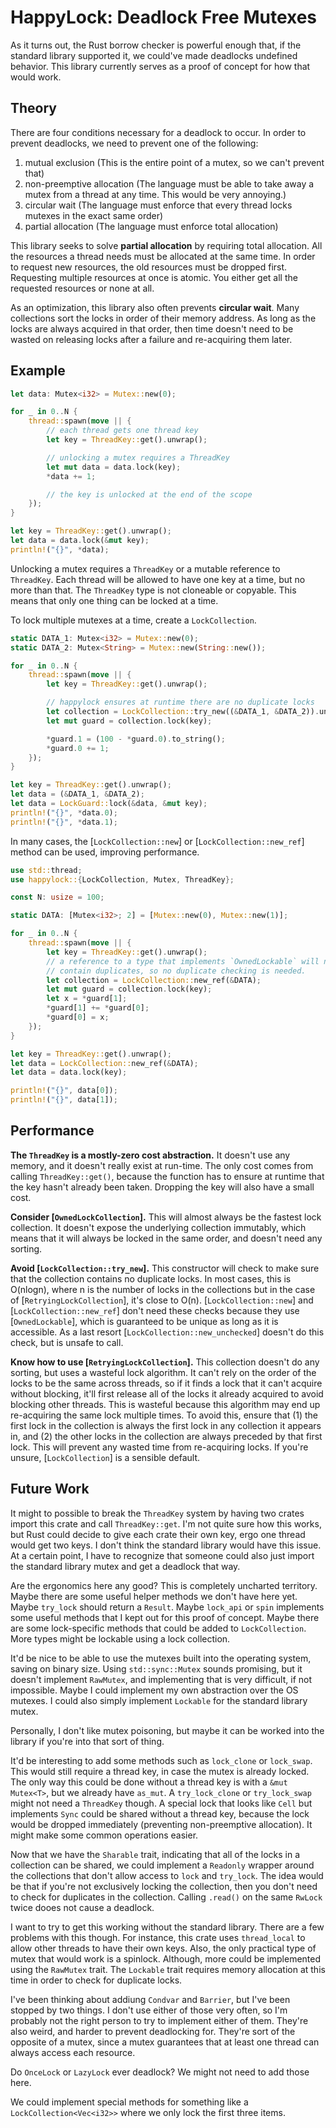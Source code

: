 # HappyLock: Deadlock Free Mutexes

As it turns out, the Rust borrow checker is powerful enough that, if the
standard library supported it, we could've made deadlocks undefined behavior.
This library currently serves as a proof of concept for how that would work.

## Theory

There are four conditions necessary for a deadlock to occur. In order to
prevent deadlocks, we need to prevent one of the following:

1. mutual exclusion (This is the entire point of a mutex, so we can't prevent that)
2. non-preemptive allocation (The language must be able to take away a mutex from a thread at any time. This would be very annoying.)
3. circular wait (The language must enforce that every thread locks mutexes in the exact same order)
4. partial allocation (The language must enforce total allocation)

This library seeks to solve **partial allocation** by requiring total
allocation. All the resources a thread needs must be allocated at the same
time. In order to request new resources, the old resources must be dropped
first. Requesting multiple resources at once is atomic. You either get all the
requested resources or none at all.

As an optimization, this library also often prevents **circular wait**. Many
collections sort the locks in order of their memory address. As long as the
locks are always acquired in that order, then time doesn't need to be wasted
on releasing locks after a failure and re-acquiring them later.

## Example

```rust
let data: Mutex<i32> = Mutex::new(0);

for _ in 0..N {
    thread::spawn(move || {
        // each thread gets one thread key
        let key = ThreadKey::get().unwrap();

        // unlocking a mutex requires a ThreadKey
        let mut data = data.lock(key);
        *data += 1;

        // the key is unlocked at the end of the scope
    });
}

let key = ThreadKey::get().unwrap();
let data = data.lock(&mut key);
println!("{}", *data);
```

Unlocking a mutex requires a `ThreadKey` or a mutable reference to `ThreadKey`.
Each thread will be allowed to have one key at a time, but no more than that.
The `ThreadKey` type is not cloneable or copyable. This means that only one
thing can be locked at a time.

To lock multiple mutexes at a time, create a `LockCollection`.

```rust
static DATA_1: Mutex<i32> = Mutex::new(0);
static DATA_2: Mutex<String> = Mutex::new(String::new());

for _ in 0..N {
    thread::spawn(move || {
        let key = ThreadKey::get().unwrap();

        // happylock ensures at runtime there are no duplicate locks
        let collection = LockCollection::try_new((&DATA_1, &DATA_2)).unwrap();
        let mut guard = collection.lock(key);

        *guard.1 = (100 - *guard.0).to_string();
        *guard.0 += 1;
    });
}

let key = ThreadKey::get().unwrap();
let data = (&DATA_1, &DATA_2);
let data = LockGuard::lock(&data, &mut key);
println!("{}", *data.0);
println!("{}", *data.1);
```

In many cases, the [`LockCollection::new`] or [`LockCollection::new_ref`]
method can be used, improving performance.

```rust
use std::thread;
use happylock::{LockCollection, Mutex, ThreadKey};

const N: usize = 100;

static DATA: [Mutex<i32>; 2] = [Mutex::new(0), Mutex::new(1)];

for _ in 0..N {
    thread::spawn(move || {
        let key = ThreadKey::get().unwrap();
        // a reference to a type that implements `OwnedLockable` will never
        // contain duplicates, so no duplicate checking is needed.
        let collection = LockCollection::new_ref(&DATA);
        let mut guard = collection.lock(key);
        let x = *guard[1];
        *guard[1] += *guard[0];
        *guard[0] = x;
    });
}

let key = ThreadKey::get().unwrap();
let data = LockCollection::new_ref(&DATA);
let data = data.lock(key);

println!("{}", data[0]);
println!("{}", data[1]);
```

## Performance

**The `ThreadKey` is a mostly-zero cost abstraction.** It doesn't use any memory, and it doesn't really exist at run-time. The only cost comes from calling `ThreadKey::get()`, because the function has to ensure at runtime that the key hasn't already been taken. Dropping the key will also have a small cost.

**Consider [`OwnedLockCollection`].** This will almost always be the fastest lock collection. It doesn't expose the underlying collection immutably, which means that it will always be locked in the same order, and doesn't need any sorting.

**Avoid [`LockCollection::try_new`].** This constructor will check to make sure that the collection contains no duplicate locks. In most cases, this is O(nlogn), where n is the number of locks in the collections but in the case of [`RetryingLockCollection`], it's close to O(n). [`LockCollection::new`] and [`LockCollection::new_ref`] don't need these checks because they use [`OwnedLockable`], which is guaranteed to be unique as long as it is accessible. As a last resort [`LockCollection::new_unchecked`] doesn't do this check, but is unsafe to call.

**Know how to use [`RetryingLockCollection`].** This collection doesn't do any sorting, but uses a wasteful lock algorithm. It can't rely on the order of the locks to be the same across threads, so if it finds a lock that it can't acquire without blocking, it'll first release all of the locks it already acquired to avoid blocking other threads. This is wasteful because this algorithm may end up re-acquiring the same lock multiple times. To avoid this, ensure that (1) the first lock in the collection is always the first lock in any collection it appears in, and (2) the other locks in the collection are always preceded by that first lock. This will prevent any wasted time from re-acquiring locks. If you're unsure, [`LockCollection`] is a sensible default.

## Future Work

It might to possible to break the `ThreadKey` system by having two crates import this crate and call `ThreadKey::get`. I'm not quite sure how this works, but Rust could decide to give each crate their own key, ergo one thread would get two keys. I don't think the standard library would have this issue. At a certain point, I have to recognize that someone could also just import the standard library mutex and get a deadlock that way.

Are the ergonomics here any good? This is completely uncharted territory. Maybe there are some useful helper methods we don't have here yet. Maybe `try_lock` should return a `Result`. Maybe `lock_api` or `spin` implements some useful methods that I kept out for this proof of concept. Maybe there are some lock-specific methods that could be added to `LockCollection`. More types might be lockable using a lock collection.

It'd be nice to be able to use the mutexes built into the operating system, saving on binary size. Using `std::sync::Mutex` sounds promising, but it doesn't implement `RawMutex`, and implementing that is very difficult, if not impossible. Maybe I could implement my own abstraction over the OS mutexes. I could also simply implement `Lockable` for the standard library mutex.

Personally, I don't like mutex poisoning, but maybe it can be worked into the library if you're into that sort of thing.

It'd be interesting to add some methods such as `lock_clone` or `lock_swap`. This would still require a thread key, in case the mutex is already locked. The only way this could be done without a thread key is with a `&mut Mutex<T>`, but we already have `as_mut`. A `try_lock_clone` or `try_lock_swap` might not need a `ThreadKey` though. A special lock that looks like `Cell` but implements `Sync` could be shared without a thread key, because the lock would be dropped immediately (preventing non-preemptive allocation). It might make some common operations easier.

Now that we have the `Sharable` trait, indicating that all of the locks in a collection can be shared, we could implement a `Readonly` wrapper around the collections that don't allow access to `lock` and `try_lock`. The idea would be that if you're not exclusively locking the collection, then you don't need to check for duplicates in the collection. Calling `.read()` on the same `RwLock` twice dooes not cause a deadlock.

I want to try to get this working without the standard library. There are a few problems with this though. For instance, this crate uses `thread_local` to allow other threads to have their own keys. Also, the only practical type of mutex that would work is a spinlock. Although, more could be implemented using the `RawMutex` trait. The `Lockable` trait requires memory allocation at this time in order to check for duplicate locks.

I've been thinking about addiung `Condvar` and `Barrier`, but I've been stopped by two things. I don't use either of those very often, so I'm probably not the right person to try to implement either of them. They're also weird, and harder to prevent deadlocking for. They're sort of the opposite of a mutex, since a mutex guarantees that at least one thread can always access each resource.

Do `OnceLock` or `LazyLock` ever deadlock? We might not need to add those here.

We could implement special methods for something like a `LockCollection<Vec<i32>>` where we only lock the first three items.

